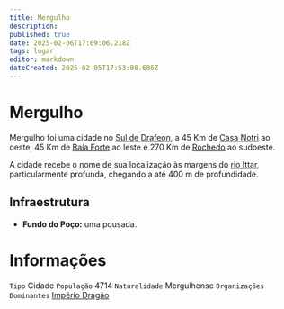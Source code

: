 ```yaml
---
title: Mergulho
description: 
published: true
date: 2025-02-06T17:09:06.218Z
tags: lugar
editor: markdown
dateCreated: 2025-02-05T17:53:08.686Z
---
```


# Mergulho
Mergulho foi uma cidade no [Sul de Drafeon](/lugares/plano-material/drafeon/sul-de-drafeon), a 45 Km de [Casa Notri](/lugares/plano-material/drafeon/sul-de-drafeon/casa-notri) ao oeste, 45 Km de [Baía Forte](/lugares/plano-material/drafeon/sul-de-drafeon/baia-forte) ao leste e 270 Km de [Rochedo](/lugares/plano-material/drafeon/sul-de-drafeon/rochedo) ao sudoeste.

A cidade recebe o nome de sua localização às margens do [rio Ittar](/lugares/plano-material/drafeon/sul-de-drafeon/rio-ittar), particularmente profunda, chegando a até 400 m de profundidade.

## Infraestrutura

- **Fundo do Poço:** uma pousada.

# Informações
`Tipo` Cidade 
`População` 4714
`Naturalidade` Mergulhense
`Organizações Dominantes` [Império Dragão](/faccoes/nacoes/imperio-dragao#imperio-dragao) 
